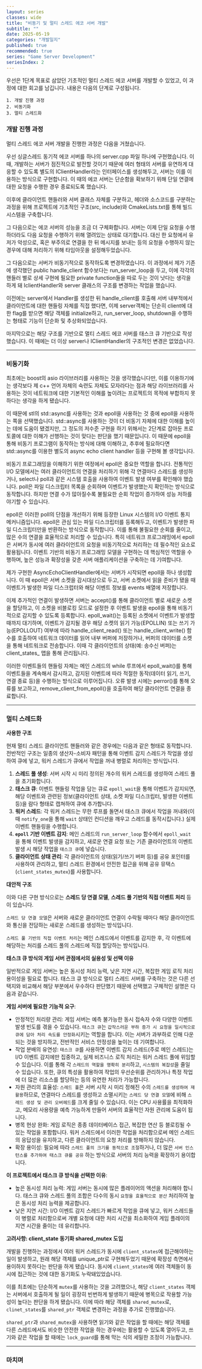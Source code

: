 ```yaml
---
layout: series
classes: wide
title: "비동기 및 멀티 스레드 에코 서버 개발"
subtitle: ""
date: 2025-05-19
categories: "개발일지"
published: true
recommended: true
series: "Game Server Development"
seriesIndex: 2
---
```


우선은 1단계 목표로 삼았던 기초적인 멀티 스레드 에코 서버를 개발할 수 있었고, 이 과정에
대한 회고를 남깁니다. 내용은 다음의 단계로 구성됩니다.

```
1. 개발 진행 과정
2. 비동기화
3. 멀티 스레드화
```

### 개발 진행 과정

멀티 스레드 에코 서버 개발을 진행한 과정은 다음을 거쳤습니다.

우선 싱글스레드 동기적 에코 서버를 하나의 server.cpp 파일 하나에 구현했습니다. 이 때, 개발하는 서버가
점진적으로 발전할 것이기 때문에 여러 형태의 서버를 유연하게 대응할 수 있도록 별도의 IClientHandler라는
인터페이스를 생성해두고, 서버는 이를 이용하는 방식으로 구현합니다. 이 때의 에코 서버는 단순함을 확보하기
위해 단일 연결에 대한 요청을 수행한 경우 종료되도록 했습니다.

이후에 클라이언트 핸들러와 서버 클래스 자체를 구분하고, 헤더와 소스코드를 구분하는 과정을
위해 프로젝트에 기초적인 구조(src, include)와 CmakeLists.txt를 통해 빌드 시스템을
구축합니다.

그 다음으로는 에코 서버의 성능을 조금 더 구체화합니다. 서버는 이제 단일 요청을 수행하더라도
다음 요청을 수행하기 위해 열려있는 상태로 대기합니다. 대신 한 요청에서 유저가 악성으로,
혹은 부주의로 연결을 한 뒤 메시지를 보내는 등의 요청을 수행하지 않는 경우에 대해 처리하기
위해 타임아웃을 설정해두었습니다.

그 다음으로는 서버가 비동기적으로 동작하도록 변경하였습니다. 이 과정에서 제가 기존에
생각했던 public handle_client 함수보다는 run_server_loop을 두고, 이에 각각의 핸들러 별로
상세 구현에 필요한 private function들을 따로 두는 것이 낫다는 생각을 하게 돼 IclientHandler와
server 클래스의 구조를 변경하는 작업을 했습니다.

이전에는 server에서 Handler를 생성한 뒤 handle_client를 호출해 서버 내부적에서
클라이언트에 대한 핸들링 자체를 직접 했다면, 이제 server객체는 단순히 client에 대한
flag를 받으면 해당 객체를 initialize하고, run_server_loop, shutdown을 수행하는 형태로
기능이 단순화 및 추상화되었습니다.

마지막으로는 해당 구조를 기반으로 멀티 스레드 에코 서버를 태스크 큐 기반으로 작성했습니다. 이 때에는
더 이상 server나 IClientHandler의 구조적인 변경은 없었습니다.

---

### 비동기화

최초에는 boost의 asio 라이브러리를 사용하는 것을 생각했습니다만, 이를 이용하기에는
생각보다 제 c++ 언어 자체의 숙련도 자체도 모자라다는 점과 해당 라이브러리를 사용하는
것이 네트워크에 대한 기본적인 이해를 높이려는 프로젝트의 목적에 부합하지 못하다는
생각을 하게 됐습니다.

이 때문에 stl의 std::async를 사용하는 것과 epoll을 사용하는 것 중에 epoll을 사용하는
쪽을 선택했습니다. std::async를 사용하는 것이 더 비동기 자체에 대한 이해를 높이는
데에 도움이 됐겠지만, 그 정도의 저수준 구현을 하기 위해서는 2단계로 잡아둔 프로토콜에
대한 이해가 선행하는 것이 맞다는 판단을 했기 때문입니다. 이 때문에 epoll을 통해 비동기
프로그램이 동작하는 방식에 대해 이해하고, 추후에 필요하다면 std::async를 이용한 별도의
async echo client handler 등을 구현해 볼 생각입니다.

비동기 프로그래밍을 이해하기 위한 여정에서 epoll은 중요한 역할을 합니다. 전통적인 I/O
모델에서는 여러 클라이언트의 연결을 처리하기 위해 각 연결마다 스레드를 생성하거나,
select나 poll과 같은 시스템 호출을 사용하여 이벤트 발생 여부를 확인해야 했습니다.
poll은 파일 디스크립터 목록을 순회하며 이벤트가 발생했는지 확인하는 방식으로 동작합니다.
하지만 연결 수가 많아질수록 불필요한 순회 작업이 증가하여 성능 저하를 야기할 수 있습니다.

epoll은 이러한 poll의 단점을 개선하기 위해 등장한 Linux 시스템의 I/O 이벤트 통지 메커니즘입니다.
epoll은 관심 있는 파일 디스크립터를 등록해두고, 이벤트가 발생한 파일 디스크립터만을 반환하는
방식으로 동작합니다. 이를 통해 불필요한 순회를 줄이고, 많은 수의 연결을 효율적으로 처리할
수 있습니다. 특히 네트워크 프로그래밍에서 epoll은 서버가 동시에 여러 클라이언트의 요청을
비동기적으로 처리하는 데 필수적인 요소로 활용됩니다. 이벤트 기반의 비동기 프로그래밍 모델을
구현하는 데 핵심적인 역할을 수행하며, 높은 성능과 확장성을 갖춘 서버 애플리케이션을 구축하는
데 기여합니다.

제가 구현한 AsyncEchoClientHandler에서는 서버가 시작되면 epoll을 하나 생성합니다. 이
때  epoll은 서버 소켓을 감시대상으로 두고, 서버 소켓에서 읽을 준비가 됐을 때 이벤트가
발생한 파일 디스크럽터와 해당 이벤트 정보를 events 배열에 저장합니다.

이제 추가적인 연결이 발생하면 서버는 accept()를 통해 클라이언트 별로 새로운 소켓을 할당하고,
이 소켓을 비블로킹 모드로 설정한 후 이벤트 발생을 epoll을 통해 비동기적으로 감지할 수
있도록 등록합니다. epoll_wait()는 등록된 소켓에서 이벤트가 발생할 때까지 대기하며,
이벤트가 감지될 경우 해당 소켓의 읽기 가능(EPOLLIN) 또는 쓰기 가능(EPOLLOUT) 여부에
따라 handle_client_read() 또는 handle_client_write() 함수를 호출하여 네트워크 데이터를
읽어 내부 버퍼에 저장하거나, 버퍼의 데이터를 소켓을 통해 네트워크로 전송합니다. 이때 각
클라이언트의 상태(예: 송수신 버퍼)는 client_states_ 맵을 통해 관리됩니다.

이러한 이벤트들의 핸들링 자체는 메인 스레드의 while 루프에서 epoll_wait()를 통해 이벤트들을
계속해서 감시하고, 감지된 이벤트에 따라 적절한 동작(데이터 읽기, 쓰기, 연결 종료 등)을
수행하는 방식으로 이루어집니다. 오류 발생 시에는 perror()를 통해 오류를 보고하고,
remove_client_from_epoll()을 호출하여 해당 클라이언트 연결을 종료합니다.

---

### 멀티 스레드화

**사용한 구조**

현재 멀티 스레드 클라이언트 핸들러와 같은 경우에는 다음과 같은 형태로 동작합니다. 전반적인 구조는 일종의
생산자-소비자 패턴을 통해 이벤트 감지 스레드가 작업을 생성하여 큐에 넣고, 워커 스레드가 큐에서
작업을 꺼내 병렬로 처리하는 방식입니다.

1. **스레드 풀 생성**: 서버 시작 시 미리 정의된 개수의 워커 스레드를 생성하여 스레드 풀을 초기화합니다.
2. **태스크 큐**: 이벤트 핸들링 작업을 담는 큐로 `epoll_wait`을 통해 이벤트가 감지되면, 해당 이벤트와
관련된 정보(클라이언트 상태, 소켓 파일 디스크립터, 발생한 이벤트 등)을 람다 형태로 캡쳐하여 큐에 추가합니다.
3. **워커 스레드**: 각 워커 스레드는 무한 루프를 돌면서 태스크 큐에서 작업을 꺼내와(이 때 `notify_one`을
통해 `wait` 상태인 컨디션을 깨우고 스레드를 동작시킵니다.) 실제 이벤트 핸들링을 수행합니다.
4. **`epoll` 기반 이벤트 감지**: 메인 스레드의 `run_server_loop` 함수에서 `epoll_wait`을 통해
이벤트 발생을 감지하고, 새로운 연결 요청 또는 기존 클라이언트의 이벤트 발생 시 해당 작업을 `태스크 큐`에
넣습니다.
5. **클라이언트 상태 관리**: 각 클라이언트의 상태(읽기/쓰기 버퍼 등)를 공유 포인터를 사용하여 관리하고,
멀티 스레드 환경에서 안전한 접근을 위해 공유 뮤택스(`client_states_mutex`)를 사용합니다.

**대안적 구조**

이와 다른 구현 방식으로는 **스레드 당 연결 모델**, **스레드 풀 기반의 직접 이벤트 처리** 등이 있습니다.

`스레드 당 연결 모델`은 서버와 새로운 클라이언트 연결이 수락될 때마다 해당 클라이언트와 통신을 전담하는
새로운 스레드를 생성하는 방식입니다.

`스레드 풀 기반의 직접 이벤트 처리`는 메인 스레드에서 이벤트를 감지한 후, 각 이벤트에 해당하는 처리를
스레드 풀의 스레드에 직접 할당하는 방식입니다.

**태스크 큐 방식의 게임 서버 관점에서의 실용성 및 선택 이유**

일반적으로 게임 서버는 높은 동시성 처리 능력, 낮은 지연 시간, 복잡한 게임 로직 처리 용이성을 필요로 합니다.
태스크 큐 방식으로 멀티 스레드 서버를 구축하는 것은 다른 선택지와 비교해서 해당 부분에서 우수하다 판단했기
때문에 선택했고 구체적인 설명은 다음과 같습니다.

**게임 서버에 필요한 기능적 요구**:

* 안정적인 처리량 관리: 게임 서버는 예측 불가능한 동시 접속자 수와 다양한 이벤트 발생 빈도를 겪을 수 있습니다.
`태스크 큐`는 `갑작스러운 부하 증가 시 요청을 일시적으로 큐에 담아 처리 속도를 안정화`시키는 역할을 합니다. 이는
서버가 과부하로 인해 다운되는 것을 방지하고, 전반적인 서비스 안정성을 높이는 데 기여합니다.
* 작업 분배의 유연성: `태스크 큐`를 사용하면 이벤트 감지 스레드(주로 메인 스레드)는 I/O 이벤트 감지에만 집중하고,
실제 비즈니스 로직 처리는 워커 스레드 풀에 위임할 수 있습니다. 이를 통해 각 `스레드의 역할을 명확히 분리`하고,
`시스템의 복잡성`을 줄일 수 있습니다. 또한, 큐의 특성을 활용하여 작업의 우선순위를 관리하거나 특정 작업에 더
많은 리소스를 할당하는 등의 유연한 처리가 가능합니다.
* 자원 관리의 효율성: `스레드 풀`은 서버 시작 시 미리 정해진 수의 `스레드를 생성하여 재활용`하므로, 연결마다
스레드를 생성하고 소멸시키는 `스레드 당 연결 모델`에 비해 `스레드 생성 및 관리 오버헤드`를 크게 줄일 수 있습니다.
이는 CPU 사용률을 최적화하고, 메모리 사용량을 예측 가능하게 만들어 서버의 효율적인 자원 관리에 도움이 됩니다.
* 병목 현상 완화: 게임 로직은 종종 데이터베이스 접근, 복잡한 연산 등 블로킹될 수 있는 작업을 포함합니다.
워커 스레드에서 이러한 작업을 처리함으로써 메인 스레드의 응답성을 유지하고, 다른 클라이언트의 요청 처리를 방해하지 않습니다.
* 확장 용이성: 필요에 따라 `스레드 풀의 크기를 동적으로 조절`하거나, 더 많은 `서버 인스턴스를 추가하여 태스크 큐를 공유`
하는 방식으로 서버의 처리 능력을 확장하기 용이합니다.

**이 프로젝트에서 태스크 큐 방식을 선택한 이유**:

* 높은 동시성 처리 능력: 게임 서버는 동시에 많은 플레이어의 액션을 처리해야 합니다. 태스크 큐와 스레드 풀의
조합은 다수의 동시 `요청을 효율적으로 분산` 처리하여 높은 동시성 처리 능력을 제공합니다.
* 낮은 지연 시간: I/O 이벤트 감지 스레드가 빠르게 작업을 큐에 넣고, 워커 스레드들이 병렬로 처리함으로써
개별 요청에 대한 처리 시간을 최소화하여 게임 플레이의 지연 시간을 줄이는 데 유리합니다.

**고려사항: client_state 동기화 shared_mutex 도입**

개발을 진행하는 과정에서 여러 워커 스레드가 동시에 `client_states`에 접근해야하는 일이 발생하고, 원래
해당 객체를 unique_ptr로 구현해두었기 때문에 확장성 측면에서 용이하지 못하다는 판단을 하게 됐습니다.
동시에 `client_states`에 여러 객체들이 동시에 접근하는 것에 대한 동기화도 누락돼있었습니다.

이를 최초에는 단순하게 `mutex`를 사용하는 것을 고려했으나, 해당 `client_states` 객체는 서버에서
호출하게 될 일이 굉장히 빈번하게 발생하기 때문에 병목으로 작용할 가능성이 높다는 판단을 하게 됐습니다. 이에
따라 해당 객체를 `shared_mutex`로, `clinet_states`를 `shared_ptr` 객체로 변경하는 과정을
추가로 진행했습니다.

`shared_ptr`과 `shared_mutex`을 사용하면 읽기와 같은 작업을 할 때에는 해당 객체를 다른 스레드에서도
비슷한 안전한 작업을 하는 경우에는 활용할 수 있도록 열어두고, 쓰기와 같은 작업을 할 때에는 `lock_guard`를
통해 막는 식의 세밀한 조정이 가능합니다.

---

### 마치며
